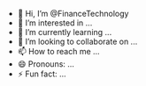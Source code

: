 - 👋 Hi, I’m @FinanceTechnology
- 👀 I’m interested in ...
- 🌱 I’m currently learning ...
- 💞️ I’m looking to collaborate on ...
- 📫 How to reach me ...
- 😄 Pronouns: ...
- ⚡ Fun fact: ...

<!---
FinanceTechnology/FinanceTechnology is a ✨ special ✨ repository because its `README.md` (this file) appears on your GitHub profile.
You can click the Preview link to take a look at your changes.
--->
